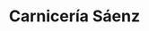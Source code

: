 ---
title: "Carnicería Sáenz"
url: /ciudad-autonoma-de-buenos-aires/carniceria-saenz/
shop: carnicero
---